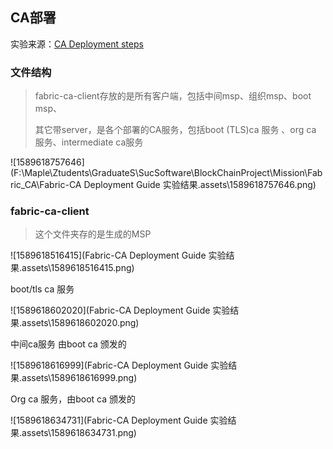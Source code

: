 ## CA部署

实验来源：[CA Deployment steps](<https://hyperledger-fabric-ca.readthedocs.io/en/latest/deployguide/cadeploy.html#>)

### 文件结构

> fabric-ca-client存放的是所有客户端，包括中间msp、组织msp、boot msp、
>
> 其它带server，是各个部署的CA服务，包括boot (TLS)ca 服务 、org ca 服务、intermediate ca服务

![1589618757646](F:\Maple\Ztudents\GraduateS\SucSoftware\BlockChainProject\Mission\Fabric_CA\Fabric-CA Deployment Guide 实验结果.assets\1589618757646.png)

### fabric-ca-client

> 这个文件夹存的是生成的MSP

![1589618516415](Fabric-CA Deployment Guide 实验结果.assets\1589618516415.png)

boot/tls ca 服务

![1589618602020](Fabric-CA Deployment Guide 实验结果.assets\1589618602020.png)

中间ca服务 由boot ca 颁发的

![1589618616999](Fabric-CA Deployment Guide 实验结果.assets\1589618616999.png)

Org ca 服务，由boot ca 颁发的

![1589618634731](Fabric-CA Deployment Guide 实验结果.assets\1589618634731.png)



